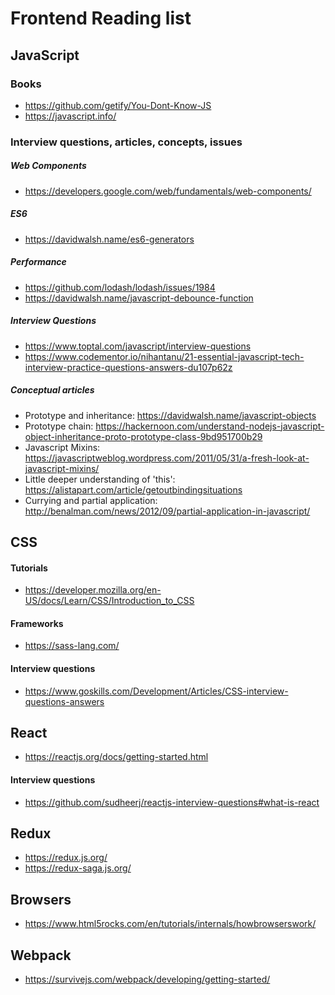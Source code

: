 # Frontend Reading list

## JavaScript
### Books
  * https://github.com/getify/You-Dont-Know-JS
  * https://javascript.info/
### Interview questions, articles, concepts, issues
##### Web Components
  * https://developers.google.com/web/fundamentals/web-components/
##### ES6
  * https://davidwalsh.name/es6-generators
##### Performance
  * https://github.com/lodash/lodash/issues/1984
  * https://davidwalsh.name/javascript-debounce-function
##### Interview Questions
  * https://www.toptal.com/javascript/interview-questions
  * https://www.codementor.io/nihantanu/21-essential-javascript-tech-interview-practice-questions-answers-du107p62z
##### Conceptual articles
  * Prototype and inheritance: https://davidwalsh.name/javascript-objects
  * Prototype chain: https://hackernoon.com/understand-nodejs-javascript-object-inheritance-proto-prototype-class-9bd951700b29
  * Javascript Mixins: https://javascriptweblog.wordpress.com/2011/05/31/a-fresh-look-at-javascript-mixins/
  * Little deeper understanding of 'this': https://alistapart.com/article/getoutbindingsituations
  * Currying and partial application: http://benalman.com/news/2012/09/partial-application-in-javascript/
## CSS
#### Tutorials
  * https://developer.mozilla.org/en-US/docs/Learn/CSS/Introduction_to_CSS
#### Frameworks
  * https://sass-lang.com/
#### Interview questions
  * https://www.goskills.com/Development/Articles/CSS-interview-questions-answers
## React
  * https://reactjs.org/docs/getting-started.html
#### Interview questions
  * https://github.com/sudheerj/reactjs-interview-questions#what-is-react
## Redux
  * https://redux.js.org/
  * https://redux-saga.js.org/
## Browsers
  * https://www.html5rocks.com/en/tutorials/internals/howbrowserswork/
## Webpack
  * https://survivejs.com/webpack/developing/getting-started/

